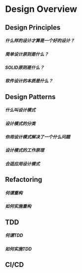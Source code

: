 # Design Overview

## Design Principles

##### 什么样的设计才算是一个好的设计？

##### 简单设计原则是什么？

##### SOLID原则是什么？

##### 软件设计的本质是什么？

## Design Patterns

##### 什么叫设计模式

##### 设计模式的分类

##### 你用设计模式解决了一个什么问题

##### 设计模式的工作原理

##### 合适应用设计模式

## Refactoring

##### 何谓重构

##### 如何实施重构

## TDD

##### 何谓TDD

##### 如何实施TDD

## CI/CD



